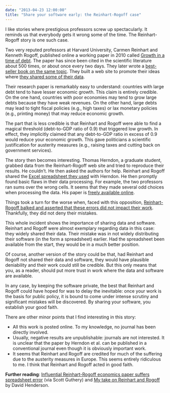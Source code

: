 ```yaml
---
date: "2013-04-23 12:00:00"
title: "Share your software early: the Reinhart-Rogoff case"
---
```




I like stories where prestigious professors screw up spectacularly. It reminds us that everybody gets it wrong some of the time. The Reinhart-Rogoff story is one such case.

Two very reputed professors at Harvard University, Carmen Reinhart and Kenneth Rogoff, published online a working paper in 2010 called [Growth in a time of debt](http://www.nber.org/papers/w15639). The paper has since been cited in the scientific literature about 500 times, or about once every two days. They later wrote a [best-seller book on the same topic](https://www.amazon.com/This-Time-Different-Centuries-Financial/dp/0691152640/). They built a web site to promote their ideas where [they shared some of their data](http://www.reinhartandrogoff.com/data/browse-by-topic/topics/9/).

Their research paper is remarkably easy to understand: countries with large debt tend to have lesser economic growth. This claim is entirely credible. On the one hand, countries with poor economies may tend to grow large debts because they have weak revenues. On the other hand, large debts may lead to tight fiscal policies (e.g., high taxes) or lax monetary policies (e.g., printing money) that may reduce economic growth.

The part that is less credible is that Reinhart and Rogoff were able to find a magical threshold (debt-to-GDP ratio of 0.9) that triggered low growth. In effect, they implicitly claimed that any debt-to-GDP ratio in excess of 0.9 would reduce your economic growth. This gave politicians a scientific justification for austerity measures (e.g., raising taxes and cutting back on government services).

The story then becomes interesting. Thomas Herndon, a graduate student, grabbed data from the Reinhart-Rogoff web site and tried to reproduce their results. He couldn&rsquo;t. He then asked the authors for help. Reinhart and Rogoff shared the [Excel spreadsheet they used](http://www.peri.umass.edu/fileadmin/pdf/working_papers/working_papers_301-350/HAP-RR-GITD-code.zip) with Herndon. He then promptly found basic flaws in their data processing. For example, the two professors ran sums over the wrong cells. It seems that they made several odd choices when processing the data. His paper is [freely available online](http://www.peri.umass.edu/236/hash/31e2ff374b6377b2ddec04deaa6388b1/publication/566/).

Things took a turn for the worse when, faced with this opposition, [Reinhart-Rogoff balked and asserted that these errors did not impact their work](https://myaccount.nytimes.com/auth/login?URI=http%3A%2F%2Fkrugman.blogs.nytimes.com%2F2013%2F04%2F16%2Freinhart-rogoff-continued%2F%3F_r%3D5&amp;REFUSE_COOKIE_ERROR=SHOW_ERROR). Thankfully, they did not deny their mistakes.

This whole incident shows the importance of sharing data and software. Reinhart and Rogoff were almost exemplary regarding data in this case: they widely shared their data. Their mistake was in not widely distributing their software (in the form a spreadsheet) earlier. Had the spreadsheet been available from the start, they would be in a much better position. 

Of course, another version of the story could be that, had Reinhart and Rogoff not shared their data and software, they would have plausible deniability and their work could still be credible. But this only means that you, as a reader, should put more trust in work where the data and software are available. 

In any case, by keeping the software private, the best that Reinhart and Rogoff could have hoped for was to delay the inevitable: once your work is the basis for public policy, it is bound to come under intense scrutiny and significant mistakes will be discovered. By sharing your software, you establish your good faith.

There are other minor points that I find interesting in this story:

- All this work is posted online. To my knowledge, no journal has been directly involved.
- Usually, negative results are unpublishable: journals are not interested. It is unclear that the paper by Herndon et al. can be published in a conventional journal even though it is obviously important work. 
- It seems that Reinhart and Rogoff are credited for much of the suffering due to the austerity measures in Europe. This seems entirely ridiculous to me. I think that Reinhart and Rogoff acted in good faith.


__Further reading__: [Influential Reinhart-Rogoff economics paper suffers spreadsheet error](http://retractionwatch.com/2013/04/18/influential-reinhart-rogoff-economics-paper-suffers-database-error/) (via Scott Guthery) and [My take on Reinhart and Rogoff](http://econlog.econlib.org/archives/2013/05/my_take_on_rein.html) by David Henderson.

